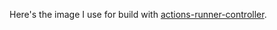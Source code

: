 Here's the image I use for build with [actions-runner-controller](https://github.com/actions-runner-controller/actions-runner-controller).
